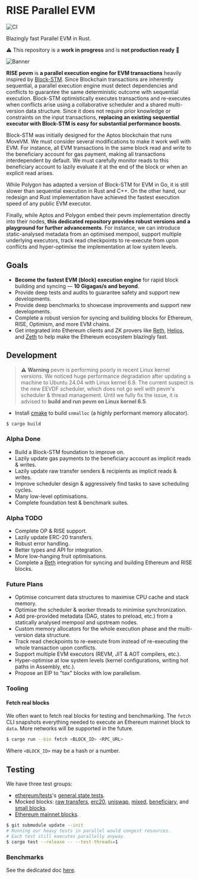 # RISE Parallel EVM

![CI](https://github.com/risechain/pevm/actions/workflows/ci.yml/badge.svg)

Blazingly fast Parallel EVM in Rust.

:warning: This repository is a **work in progress** and is **not production ready** :construction:

![Banner](./assets/banner.jpg)

**RISE pevm** is **a parallel execution engine for EVM transactions** heavily inspired by [Block-STM](https://arxiv.org/abs/2203.06871). Since Blockchain transactions are inherently sequential, a parallel execution engine must detect dependencies and conflicts to guarantee the same deterministic outcome with sequential execution. Block-STM optimistically executes transactions and re-executes when conflicts arise using a collaborative scheduler and a shared multi-version data structure. Since it does not require prior knowledge or constraints on the input transactions, **replacing an existing sequential executor with Block-STM is easy for substantial performance boosts**.

Block-STM was initially designed for the Aptos blockchain that runs MoveVM. We must consider several modifications to make it work well with EVM. For instance, all EVM transactions in the same block read and write to the beneficiary account for gas payment, making all transactions interdependent by default. We must carefully monitor reads to this beneficiary account to lazily evaluate it at the end of the block or when an explicit read arises.

While Polygon has adapted a version of Block-STM for EVM in Go, it is still slower than sequential execution in Rust and C++. On the other hand, our redesign and Rust implementation have achieved the fastest execution speed of any public EVM executor.

Finally, while Aptos and Polygon embed their pevm implementation directly into their nodes, **this dedicated repository provides robust versions and a playground for further advancements**. For instance, we can introduce static-analysed metadata from an optimised mempool, support multiple underlying executors, track read checkpoints to re-execute from upon conflicts and hyper-optimise the implementation at low system levels.

## Goals

- **Become the fastest EVM (block) execution engine** for rapid block building and syncing — **10 Gigagas/s and beyond**.
- Provide deep tests and audits to guarantee safety and support new developments.
- Provide deep benchmarks to showcase improvements and support new developments.
- Complete a robust version for syncing and building blocks for Ethereum, RISE, Optimism, and more EVM chains.
- Get integrated into Ethereum clients and ZK provers like [Reth](https://github.com/paradigmxyz/reth), [Helios](https://github.com/a16z/helios), and [Zeth](https://github.com/risc0/zeth) to help make the Ethereum ecosystem blazingly fast.

## Development

> :warning: **Warning**
> pevm is performing poorly in recent Linux kernel versions. We noticed huge performance degradation after updating a machine to Ubuntu 24.04 with Linux kernel 6.8. The current suspect is the new EEVDF scheduler, which does not go well with pevm's scheduler & thread management. Until we fully fix the issue, it is advised to **build and run pevm on Linux kernel 6.5**.

- Install [cmake](https://cmake.org) to build `snmalloc` (a highly performant memory allocator).

```sh
$ cargo build
```

### Alpha Done

- Build a Block-STM foundation to improve on.
- Lazily update gas payments to the beneficiary account as implicit reads & writes.
- Lazily update raw transfer senders & recipients as implicit reads & writes.
- Improve scheduler design & aggressively find tasks to save scheduling cycles.
- Many low-level optimisations.
- Complete foundation test & benchmark suites.

### Alpha TODO

- Complete OP & RISE support.
- Lazily update ERC-20 transfers.
- Robust error handling.
- Better types and API for integration.
- More low-hanging fruit optimisations.
- Complete a [Reth](https://github.com/paradigmxyz/reth) integration for syncing and building Ethereum and RISE blocks.

### Future Plans

- Optimise concurrent data structures to maximise CPU cache and stack memory.
- Optimise the scheduler & worker threads to minimise synchronization.
- Add pre-provided metadata (DAG, states to preload, etc.) from a statically analysed mempool and upstream nodes.
- Custom memory allocators for the whole execution phase and the multi-version data structure.
- Track read checkpoints to re-execute from instead of re-executing the whole transaction upon conflicts.
- Support multiple EVM executors (REVM, JIT & AOT compilers, etc.).
- Hyper-optimise at low system levels (kernel configurations, writing hot paths in Assembly, etc.).
- Propose an EIP to "tax" blocks with low parallelism.

### Tooling

#### Fetch real blocks

We often want to fetch real blocks for testing and benchmarking. The `fetch` CLI snapshots everything needed to execute an Ethereum mainnet block to `data`. More networks will be supported in the future.

```sh
$ cargo run --bin fetch <BLOCK_ID> <RPC_URL>
```

Where `<BLOCK_ID>` may be a hash or a number.

## Testing

We have three test groups:

- [ethereum/tests](https://github.com/ethereum/tests)'s [general state tests](tests/ethereum/main.rs).
- Mocked blocks: [raw transfers](tests/raw_transfers.rs), [erc20](tests/erc20/main.rs), [uniswap](tests/uniswap/main.rs), [mixed](tests/mixed.rs), [beneficiary](tests/beneficiary.rs), and [small blocks](tests/small_blocks.rs).
- [Ethereum mainnet blocks](tests/mainnet.rs).

```sh
$ git submodule update --init
# Running our heavy tests in parallel would congest resources.
# Each test still executes parallelly anyway.
$ cargo test --release -- --test-threads=1
```

### Benchmarks

See the dedicated doc [here](./benches/README.md).
